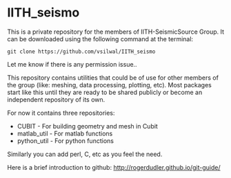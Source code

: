 IITH_seismo
==============

This is a private repository for the members of IITH-SeismicSource Group. 
It can be downloaded using the following command at the terminal:
```
git clone https://github.com/vsilwal/IITH_seismo
```
Let me know if there is any permission issue..

This repository contains utilities that could be of use for other members of the group 
(like: meshing, data processing, plotting, etc). 
Most packages start like this until they are ready to be shared publicly or become an independent repository of its own.

For now it contains three repositories:
- CUBIT - For building geometry and mesh in Cubit
- matlab_util - For matlab functions 
- python_util - For python functions

Similarly you can add perl, C, etc as you feel the need.

Here is a brief introduction to github:
http://rogerdudler.github.io/git-guide/
